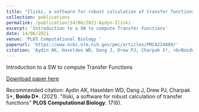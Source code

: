 ```yaml
---
title: "Iliski, a software for robust calculation of transfer functions"
collection: publications
permalink: /publication/14/06/2021-Aydyn-Iliski
excerpt: 'Introduction to a SW to compute Transfer Functions'
date: 14/06/2021
venue: 'PLOS Computational Biology '
paperurl: 'https://www.ncbi.nlm.nih.gov/pmc/articles/PMC8224889/'
citation: 'Aydin AK, Haselden WD, Dang J, Drew PJ, Charpak S*, <b>Boido D*</b>. (2021). &quot;Iliski, a software for robust calculation of transfer functions&quot; <b>PLOS Computational Biology</b>. 17(6).'
---
```

Introduction to a SW to compute Transfer Functions

[Download paper here](https://www.ncbi.nlm.nih.gov/pmc/articles/PMC8224889/)

Recommended citation: Aydin AK, Haselden WD, Dang J, Drew PJ, Charpak S*, <b>Boido D*</b>. (2021). "Iliski, a software for robust calculation of transfer functions" <b>PLOS Computational Biology</b>. 17(6).